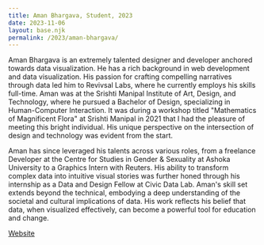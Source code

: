 ```yaml
---
title: Aman Bhargava, Student, 2023
date: 2023-11-06
layout: base.njk
permalink: /2023/aman-bhargava/
--- 
```


Aman Bhargava is an extremely talented designer and developer anchored towards data visualization. He has a rich background in web development and data visualization. His passion for crafting compelling narratives through data led him to Revivsal Labs, where he currently employs his skills full-time. Aman was at the Srishti Manipal Institute of Art, Design, and Technology, where he pursued a Bachelor of Design, specializing in Human-Computer Interaction. It was during a workshop titled "Mathematics of Magnificent Flora" at Srishti Manipal in 2021 that I had the pleasure of meeting this bright individual. His unique perspective on the intersection of design and technology was evident from the start. 

Aman has since leveraged his talents across various roles, from a freelance Developer at the Centre for Studies in Gender & Sexuality at Ashoka University to a Graphics Intern with Reuters. His ability to transform complex data into intuitive visual stories was further honed through his internship as a Data and Design Fellow at Civic Data Lab. Aman's skill set extends beyond the technical, embodying a deep understanding of the societal and cultural implications of data. His work reflects his belief that data, when visualized effectively, can become a powerful tool for education and change.

[Website](https://thedivtagguy.com/)